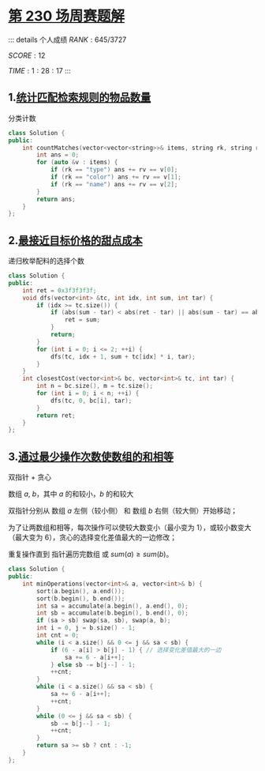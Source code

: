 # [第 230 场周赛题解](https://leetcode-cn.com/contest/weekly-contest-230/)

::: details 个人成绩
$RANK: 645 / 3727$

$SCORE: 12$

$TIME: 1:28:17$
:::

## 1.[统计匹配检索规则的物品数量](https://leetcode-cn.com/problems/merge-strings-alternately/)

分类计数

```cpp
class Solution {
public:
    int countMatches(vector<vector<string>>& items, string rk, string rv) {
        int ans = 0;
        for (auto &v : items) {
            if (rk == "type") ans += rv == v[0];
            if (rk == "color") ans += rv == v[1];
            if (rk == "name") ans += rv == v[2];
        }
        return ans;
    }
};
```

## 2.[最接近目标价格的甜点成本](https://leetcode-cn.com/problems/closest-dessert-cost/)

递归枚举配料的选择个数

```cpp
class Solution {
public:
    int ret = 0x3f3f3f3f;
    void dfs(vector<int> &tc, int idx, int sum, int tar) {
        if (idx >= tc.size()) {
            if (abs(sum - tar) < abs(ret - tar) || abs(sum - tar) == abs(ret - tar) && sum < ret) {
                ret = sum;
            }
            return;
        }
        for (int i = 0; i <= 2; ++i) {
            dfs(tc, idx + 1, sum + tc[idx] * i, tar);
        }
    }
    int closestCost(vector<int>& bc, vector<int>& tc, int tar) {
        int n = bc.size(), m = tc.size();
        for (int i = 0; i < n; ++i) {
            dfs(tc, 0, bc[i], tar);
        }
        return ret;
    }
};
```

## 3.[通过最少操作次数使数组的和相等](https://leetcode-cn.com/problems/equal-sum-arrays-with-minimum-number-of-operations/)

双指针 + 贪心

数组 $a$, $b$，其中 $a$ 的和较小，$b$ 的和较大

双指针分别从 数组 $a$ 左侧（较小侧） 和 数组 $b$ 右侧（较大侧）开始移动；

为了让两数组和相等，每次操作可以使较大数变小（最小变为 $1$），或较小数变大（最大变为 $6$），贪心的选择变化差值最大的一边修改；

重复操作直到 指针遍历完数组 或 $sum(a)≥sum(b)$。

```cpp
class Solution {
public:
    int minOperations(vector<int>& a, vector<int>& b) {
        sort(a.begin(), a.end());
        sort(b.begin(), b.end());
        int sa = accumulate(a.begin(), a.end(), 0);
        int sb = accumulate(b.begin(), b.end(), 0);
        if (sa > sb) swap(sa, sb), swap(a, b);
        int i = 0, j = b.size() - 1;
        int cnt = 0;
        while (i < a.size() && 0 <= j && sa < sb) {
            if (6 - a[i] > b[j] - 1) { // 选择变化差值最大的一边
                sa += 6 - a[i++];
            } else sb -= b[j--] - 1;
            ++cnt;
        }
        while (i < a.size() && sa < sb) {
            sa += 6 - a[i++];
            ++cnt;
        }
        while (0 <= j && sa < sb) {
            sb -= b[j--] - 1;
            ++cnt;
        }
        return sa >= sb ? cnt : -1;
    }
};
```
